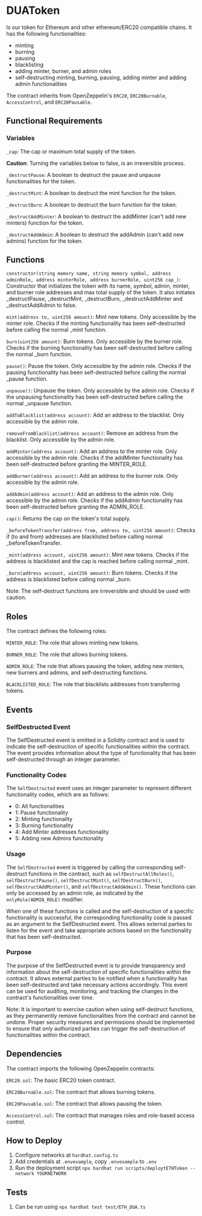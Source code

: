 # DUAToken

Is our token for Ethereum and other ethereum/ERC20 compatible chains. It has the following functionalities:

* minting
* burning
* pausing
* blacklisting
* adding minter, burner, and admin roles
* self-destructing minting, burning, pausing, adding minter and adding admin functionalities

The contract inherits from OpenZeppelin's `ERC20`, `ERC20Burnable`, `AccessControl`, and `ERC20Pausable`.

## Functional Requirements

### Variables

`_cap`: The cap or maximum total supply of the token.

**Caution**: Turning the variables below to false, is an irreversible process.

`_destructPause`: A boolean to destruct the pause and unpause functionalities for the token.

`_destructMint`: A boolean to destruct the mint function for the token.

`_destructBurn`: A boolean to destruct the burn function for the token.

`_destructAddMinter`: A boolean to destruct the addMinter (can't add new minters) function for the token.

`_destructAddAdmin`: A boolean to destruct the addAdmin (can't add new admins) function for the token.

## Functions

`constructor(string memory name, string memory symbol, address adminRole, address minterRole, address burnerRole, uint256 cap_)`: Constructor that initializes the token with its name, symbol, admin, minter, and burner role addresses and max total supply of the token. It also initiates \_destructPause, \_destructMint, \_destructBurn, \_destructAddMinter and \_destructAddAdmin to false.

`mint(address to, uint256 amount)`: Mint new tokens. Only accessible by the minter role. Checks if the minting functionality has been self-destructed before calling the normal \_mint function.

`burn(uint256 amount)`: Burn tokens. Only accessible by the burner role. Checks if the burning functionality has been self-destructed before calling the normal \_burn function.

`pause()`: Pause the token. Only accessible by the admin role. Checks if the pausing functionality has been self-destructed before calling the normal \_pause function.

`unpause()`: Unpause the token. Only accessible by the admin role. Checks if the unpausing functionality has been self-destructed before calling the normal \_unpause function.

`addToBlacklist(address account)`: Add an address to the blacklist. Only accessible by the admin role.

`removeFromBlacklist(address account)`: Remove an address from the blacklist. Only accessible by the admin role.

`addMinter(address account)`: Add an address to the minter role. Only accessible by the admin role. Checks if the addMinter functionality has been self-destructed before granting the MINTER\_ROLE.

`addBurner(address account)`: Add an address to the burner role. Only accessible by the admin role.

`addAdmin(address account)`: Add an address to the admin role. Only accessible by the admin role. Checks if the addAdmin functionality has been self-destructed before granting the ADMIN\_ROLE.

`cap()`: Returns the cap on the token's total supply.

`_beforeTokenTransfer(address from, address to, uint256 amount)`: Checks if (to and from) addresses are blacklisted before calling normal \_beforeTokenTransfer.

`_mint(address account, uint256 amount)`: Mint new tokens. Checks if the address is blacklisted and the cap is reached before calling normal \_mint.

`_burn(address account, uint256 amount)`: Burn tokens. Checks if the address is blacklisted before calling normal \_burn.

Note: The self-destruct functions are irreversible and should be used with caution.

## Roles

The contract defines the following roles:

`MINTER_ROLE`: The role that allows minting new tokens.

`BURNER_ROLE`: The role that allows burning tokens.

`ADMIN_ROLE`: The role that allows pausing the token, adding new minters, new burners and admins, and self-destructing functions.

`BLACKLISTED_ROLE`: The role that blacklists addresses from transferring tokens.

## Events

### SelfDestructed Event

The SelfDestructed event is emitted in a Solidity contract and is used to indicate the self-destruction of specific functionalities within the contract. The event provides information about the type of functionality that has been self-destructed through an integer parameter.

### Functionality Codes

The `SelfDestructed` event uses an integer parameter to represent different functionality codes, which are as follows:

- 0: All functionalities
- 1: Pause functionality
- 2: Minting functionality
- 3: Burning functionality
- 4: Add Minter addresses functionality
- 5: Adding new Admins functionality

### Usage

The `SelfDestructed` event is triggered by calling the corresponding self-destruct functions in the contract, such as `selfDestructAllRoles()`, `selfDestructPause()`, `selfDestructMint()`, `selfDestructBurn()`, `selfDestructAddMinter()`, and `selfDestructAddAdmin()`. These functions can only be accessed by an admin role, as indicated by the `onlyRole(ADMIN_ROLE)` modifier.

When one of these functions is called and the self-destruction of a specific functionality is successful, the corresponding functionality code is passed as an argument to the SelfDestructed event. This allows external parties to listen for the event and take appropriate actions based on the functionality that has been self-destructed.

### Purpose

The purpose of the SelfDestructed event is to provide transparency and information about the self-destruction of specific functionalities within the contract. It allows external parties to be notified when a functionality has been self-destructed and take necessary actions accordingly. This event can be used for auditing, monitoring, and tracking the changes in the contract's functionalities over time.

Note: It is important to exercise caution when using self-destruct functions, as they permanently remove functionalities from the contract and cannot be undone. Proper security measures and permissions should be implemented to ensure that only authorized parties can trigger the self-destruction of functionalities within the contract.

## Dependencies

The contract imports the following OpenZeppelin contracts:

`ERC20.sol`: The basic ERC20 token contract.

`ERC20Burnable.sol`: The contract that allows burning tokens.

`ERC20Pausable.sol`: The contract that allows pausing the token.

`AccessControl.sol`: The contract that manages roles and role-based access control.


## How to Deploy

1. Configure networks at `hardhat.config.ts`
2. Add credentials at `.envexample`, copy `.envexample` to `.env`
3. Run the deployment script `npx hardhat run scripts/deploytETHToken --network YOURNETWORK`

## Tests
1. Can be run using `npx hardhat test test/ETH_DUA.ts`

